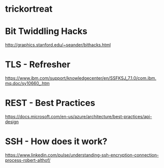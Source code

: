 # trickortreat


# Bit Twiddling Hacks 
http://graphics.stanford.edu/~seander/bithacks.html

# TLS - Refresher 
https://www.ibm.com/support/knowledgecenter/en/SSFKSJ_7.1.0/com.ibm.mq.doc/sy10660_.htm

# REST - Best Practices
https://docs.microsoft.com/en-us/azure/architecture/best-practices/api-design

# SSH - How does it work?
https://www.linkedin.com/pulse/understanding-ssh-encryption-connection-process-robert-althof/
